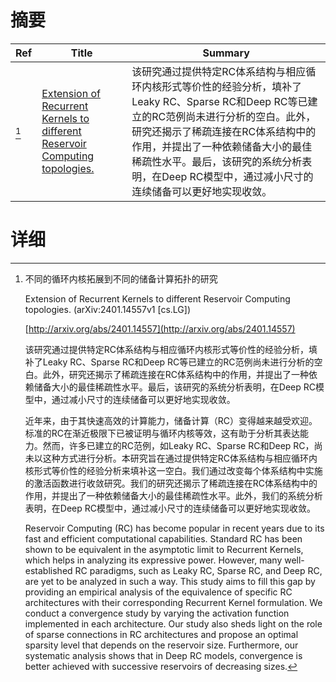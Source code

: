 # 摘要

| Ref | Title | Summary |
| --- | --- | --- |
| [^1] | [Extension of Recurrent Kernels to different Reservoir Computing topologies.](http://arxiv.org/abs/2401.14557) | 该研究通过提供特定RC体系结构与相应循环内核形式等价性的经验分析，填补了Leaky RC、Sparse RC和Deep RC等已建立的RC范例尚未进行分析的空白。此外，研究还揭示了稀疏连接在RC体系结构中的作用，并提出了一种依赖储备大小的最佳稀疏性水平。最后，该研究的系统分析表明，在Deep RC模型中，通过减小尺寸的连续储备可以更好地实现收敛。 |

# 详细

[^1]: 不同的循环内核拓展到不同的储备计算拓扑的研究

    Extension of Recurrent Kernels to different Reservoir Computing topologies. (arXiv:2401.14557v1 [cs.LG])

    [http://arxiv.org/abs/2401.14557](http://arxiv.org/abs/2401.14557)

    该研究通过提供特定RC体系结构与相应循环内核形式等价性的经验分析，填补了Leaky RC、Sparse RC和Deep RC等已建立的RC范例尚未进行分析的空白。此外，研究还揭示了稀疏连接在RC体系结构中的作用，并提出了一种依赖储备大小的最佳稀疏性水平。最后，该研究的系统分析表明，在Deep RC模型中，通过减小尺寸的连续储备可以更好地实现收敛。

    

    近年来，由于其快速高效的计算能力，储备计算（RC）变得越来越受欢迎。标准的RC在渐近极限下已被证明与循环内核等效，这有助于分析其表达能力。然而，许多已建立的RC范例，如Leaky RC、Sparse RC和Deep RC，尚未以这种方式进行分析。本研究旨在通过提供特定RC体系结构与相应循环内核形式等价性的经验分析来填补这一空白。我们通过改变每个体系结构中实施的激活函数进行收敛研究。我们的研究还揭示了稀疏连接在RC体系结构中的作用，并提出了一种依赖储备大小的最佳稀疏性水平。此外，我们的系统分析表明，在Deep RC模型中，通过减小尺寸的连续储备可以更好地实现收敛。

    Reservoir Computing (RC) has become popular in recent years due to its fast and efficient computational capabilities. Standard RC has been shown to be equivalent in the asymptotic limit to Recurrent Kernels, which helps in analyzing its expressive power. However, many well-established RC paradigms, such as Leaky RC, Sparse RC, and Deep RC, are yet to be analyzed in such a way. This study aims to fill this gap by providing an empirical analysis of the equivalence of specific RC architectures with their corresponding Recurrent Kernel formulation. We conduct a convergence study by varying the activation function implemented in each architecture. Our study also sheds light on the role of sparse connections in RC architectures and propose an optimal sparsity level that depends on the reservoir size. Furthermore, our systematic analysis shows that in Deep RC models, convergence is better achieved with successive reservoirs of decreasing sizes.
    

